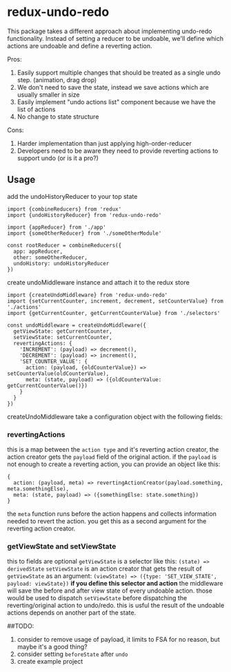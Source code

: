 # redux-undo-redo

This package takes a different approach about implementing undo-redo functionality.
Instead of setting a reducer to be undoable, we'll define which actions are undoable and define a reverting action.

Pros:

1. Easily support multiple changes that should be treated as a single undo step. (animation, drag drop)
2. We don't need to save the state, instead we save actions which are usually smaller in size
3. Easily implement "undo actions list" component because we have the list of actions
4. No change to state structure

Cons:

1. Harder implementation than just applying high-order-reducer
2. Developers need to be aware they need to provide reverting actions to support undo (or is it a pro?)

## Usage

add the undoHistoryReducer to your top state

```
import {combineReducers} from 'redux'
import {undoHistoryReducer} from 'redux-undo-redo'

import {appReducer} from './app'
import {someOtherReducer} from './someOtherModule'

const rootReducer = combineReducers({
  app: appReducer,
  other: someOtherReducer,
  undoHistory: undoHistoryReducer
})
```

create undoMiddleware instance and attach it to the redux store

```
import {createUndoMiddleware} from 'redux-undo-redo'
import {setCurrentCounter, increment, decrement, setCounterValue} from './actions'
import {getCurrentCounter, getCurrentCounterValue} from './selectors'

const undoMiddleware = createUndoMiddleware({
  getViewState: getCurrentCounter,
  setViewState: setCurrentCounter,
  revertingActions: {
    'INCREMENT': (payload) => decrement(),
    'DECREMENT': (payload) => increment(),
    'SET_COUNTER_VALUE': {
      action: (payload, {oldCounterValue}) => setCounterValue(oldCounterValue),
      meta: (state, payload) => ({oldCounterValue: getCurrentCounterValue()})
    }
  }
})
```

createUndoMiddleware take a configuration object with the following fields:

### revertingActions
this is a map between the `action type` and it's reverting action creator, the action creator gets the `payload` field of the original action.
if the `payload` is not enough to create a reverting action, you can provide an object like this:
```
{
  action: (payload, meta) => revertingActionCreator(payload.something, meta.somethingElse),
  meta: (state, payload) => ({somethingElse: state.something})
}
```
the `meta` function runs before the action happens and collects information needed to revert the action. you get this as a second argument for the reverting action creator.

### getViewState and setViewState
this to fields are optional
`getViewState` is a selector like this: `(state) => derivedState`
`setViewState` is an action creator that gets the result of `getViewState` as an argument: `(viewState) => ({type: 'SET_VIEW_STATE', payload: viewState})`
**if you define this selector and action** the middleware will save the before and after view state of every undoable action.
those would be used to dispatch `setViewState` before dispatching the reverting/original action to undo/redo.
this is usful the result of the undoable actions depends on another part of the state.

##TODO:
1. consider to remove usage of payload, it limits to FSA for no reason, but maybe it's a good thing?
2. consider setting `beforeState` after `undo`
3. create example project
